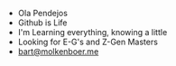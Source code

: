 - Ola Pendejos
- Github is Life
- I'm Learning everything, knowing a little
- Looking for E-G's and Z-Gen Masters
- bart@molkenboer.me

<!---
Welcome the GitHub Gods <3
--->
